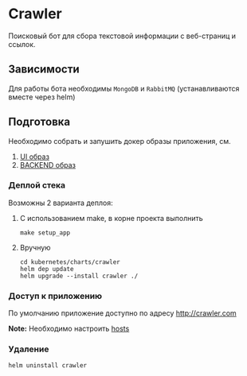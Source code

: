 # Crawler
Поисковый бот для сбора текстовой информации с веб-страниц и ссылок.

## Зависимости
Для работы бота необходимы `MongoDB` и `RabbitMQ` (устанавливаются вместе через helm)

## Подготовка
Необходимо собрать и запушить докер образы приложения, см.
1. [UI образ](https://gitlab.com/vvlineate/search_engine_ui)
2. [BACKEND образ](https://gitlab.com/vvlineate/search_engine_crawler)

### Деплой стека
Возможны 2 варианта деплоя:
1. С использованием make, в корне проекта выполнить

       make setup_app

2. Вручную

       cd kubernetes/charts/crawler
       helm dep update
       helm upgrade --install crawler ./

### Доступ к приложению
По умолчанию приложение доступно по адресу http://crawler.com

**Note:** Необходимо настроить [hosts](hosts.md)

### Удаление
```shell script
helm uninstall crawler
```
